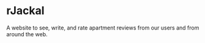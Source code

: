 rJackal
=======

A website to see, write, and rate apartment reviews from our users and from around the web.

